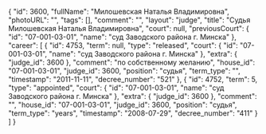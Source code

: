 {
    "id": 3600,
    "fullName": "Милошевская Наталья Владимировна",
    "photoURL": "",
    "tags": [],
    "comment": "",
    "layout": "judge",
    "title": "Судья Милошевская Наталья Владимировна",
    "court": null,
    "previousCourt": {
        "id": "07-001-03-01",
        "name": "суд Заводского района г. Минска"
    },
    "career": [
        {
            "id": 4753,
            "term": null,
            "type": "released",
            "court": {
                "id": "07-001-03-01",
                "name": "суд Заводского района г. Минска"
            },
            "extra": {
                "judge_id": 3600
            },
            "comment": "по собственному желанию",
            "house_id": "07-001-03-01",
            "judge_id": 3600,
            "position": "судья",
            "term_type": "",
            "timestamp": "2011-11-11",
            "decree_number": "521"
        },
        {
            "id": 4752,
            "term": 5,
            "type": "appointed",
            "court": {
                "id": "07-001-03-01",
                "name": "суд Заводского района г. Минска"
            },
            "extra": {
                "judge_id": 3600
            },
            "comment": "",
            "house_id": "07-001-03-01",
            "judge_id": 3600,
            "position": "судья",
            "term_type": "years",
            "timestamp": "2008-07-29",
            "decree_number": "411"
        }
    ]
}